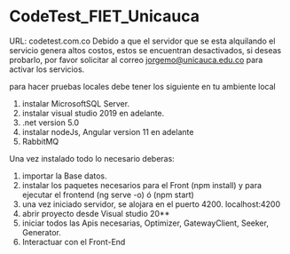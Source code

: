 # CodeTest_FIET_Unicauca

URL: codetest.com.co
Debido a que el servidor que se esta alquilando el servicio genera altos costos, estos se encuentran desactivados, si deseas probarlo, por favor solicitar al correo jorgemo@unicauca.edu.co para activar los servicios.

para hacer pruebas locales debe tener los siguiente en tu ambiente local

1. instalar MicrosoftSQL Server.
3. instalar visual studio 2019 en adelante.
4. .net version 5.0
5. instalar nodeJs, Angular version 11 en adelante
6. RabbitMQ

Una vez instalado todo lo necesario deberas:
1. importar la Base datos.
2. instalar los paquetes necesarios para el Front (npm install) y para ejecutar el frontend (ng serve -o) ó (npm start)
3. una vez iniciado servidor, se alojara en el puerto 4200.  localhost:4200
4. abrir proyecto desde Visual studio 20**
5. iniciar todos las Apis necesarias, Optimizer, GatewayClient, Seeker, Generator.
6. Interactuar con el Front-End
